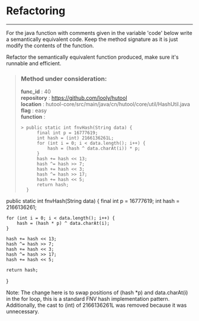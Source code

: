# Refactoring

---

For the java function with comments given in the variable 'code' below write a semantically equivalent code. Keep the method signature as it is just modify the contents of the function.

Refactor the semantically equivalent function produced, make sure it's runnable and efficient. 

> ### Method under consideration:
> **func_id** : 40 <br/> 
 > **repository** : https://github.com/looly/hutool <br/> 
> **location** : hutool-core/src/main/java/cn/hutool/core/util/HashUtil.java <br/> 
> **flag** : easy <br/> 
> **function** : <br/> 
> ``` <br/> 
>> public static int fnvHash(String data) {
>		final int p = 16777619;
>		int hash = (int) 2166136261L;
>		for (int i = 0; i < data.length(); i++) {
>			hash = (hash ^ data.charAt(i)) * p;
>		}
>		hash += hash << 13;
>		hash ^= hash >> 7;
>		hash += hash << 3;
>		hash ^= hash >> 17;
>		hash += hash << 5;
>		return hash;
>	} 
> ``` 


public static int fnvHash(String data) {
    final int p = 16777619;
    int hash = 2166136261;

    for (int i = 0; i < data.length(); i++) {
        hash = (hash * p) ^ data.charAt(i);
    }

    hash += hash << 13;
    hash ^= hash >> 7;
    hash += hash << 3;
    hash ^= hash >> 17;
    hash += hash << 5;

    return hash;
} 

Note: The change here is to swap positions of (hash *p) and data.charAt(i) in the for loop, this is a standard FNV hash implementation pattern. Additionally, the cast to (int) of 2166136261L was removed because it was unnecessary.